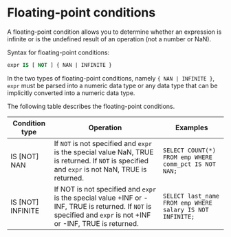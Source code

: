 # Floating-point conditions

A floating-point condition allows you to determine whether an expression is infinite or is the undefined result of an operation (not a number or NaN).

Syntax for floating-point conditions:

```sql
expr IS [ NOT ] { NAN | INFINITE }
```

In the two types of floating-point conditions, namely `{ NAN | INFINITE }`, `expr` must be parsed into a numeric data type or any data type that can be implicitly converted into a numeric data type.

The following table describes the floating-point conditions.

| Condition type | Operation | Examples |
|---------------------|--------------------------------------------------------------------------------------------------------------------|-----------------------------------------------------------|
| IS [NOT] NAN | If `NOT` is not specified and `expr` is the special value NaN, TRUE is returned.  If `NOT` is specified and `expr` is not NaN, TRUE is returned.  | `SELECT COUNT(*) FROM emp WHERE comm_pct IS NOT NAN;` |
| IS [NOT] INFINITE | If NOT is not specified and `expr` is the special value +INF or -INF, TRUE is returned.  If `NOT` is specified and `expr` is not +INF or -INF, TRUE is returned.  | `SELECT last_name FROM emp WHERE salary IS NOT INFINITE;` |
